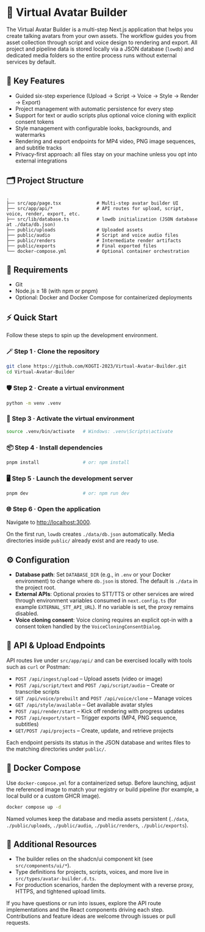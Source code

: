 # 🧠 Virtual Avatar Builder

The Virtual Avatar Builder is a multi-step Next.js application that helps you create talking avatars from your own assets. The workflow guides you from asset collection through script and voice design to rendering and export. All project and pipeline data is stored locally via a JSON database (`lowdb`) and dedicated media folders so the entire process runs without external services by default.

## 🚀 Key Features

- Guided six-step experience (Upload → Script → Voice → Style → Render → Export)
- Project management with automatic persistence for every step
- Support for text or audio scripts plus optional voice cloning with explicit consent tokens
- Style management with configurable looks, backgrounds, and watermarks
- Rendering and export endpoints for MP4 video, PNG image sequences, and subtitle tracks
- Privacy-first approach: all files stay on your machine unless you opt into external integrations

## 🗂️ Project Structure
```
.
├── src/app/page.tsx             # Multi-step avatar builder UI
├── src/app/api/*                # API routes for upload, script, voice, render, export, etc.
├── src/lib/database.ts          # lowdb initialization (JSON database at ./data/db.json)
├── public/uploads               # Uploaded assets
├── public/audio                 # Script and voice audio files
├── public/renders               # Intermediate render artifacts
├── public/exports               # Final exported files
└── docker-compose.yml           # Optional container orchestration
```

## 🧰 Requirements

- Git
- Node.js ≥ 18 (with npm or pnpm)
- Optional: Docker and Docker Compose for containerized deployments

## ⚡ Quick Start

Follow these steps to spin up the development environment.

### 🪄 Step 1 · Clone the repository
```bash
git clone https://github.com/KOGTI-2023/Virtual-Avatar-Builder.git
cd Virtual-Avatar-Builder
```

### 🛡️ Step 2 · Create a virtual environment
```bash
python -m venv .venv
```

### 🔄 Step 3 · Activate the virtual environment
```bash
source .venv/bin/activate   # Windows: .venv\Scripts\activate
```

### 📦 Step 4 · Install dependencies
```bash
pnpm install                # or: npm install
```

### 🖥️ Step 5 · Launch the development server
```bash
pnpm dev                    # or: npm run dev
```

### 🌐 Step 6 · Open the application
Navigate to [http://localhost:3000](http://localhost:3000).

On the first run, `lowdb` creates `./data/db.json` automatically. Media directories inside `public/` already exist and are ready to use.

## ⚙️ Configuration

- **Database path**: Set `DATABASE_DIR` (e.g., in `.env` or your Docker environment) to change where `db.json` is stored. The default is `./data` in the project root.
- **External APIs**: Optional proxies to STT/TTS or other services are wired through environment variables consumed in `next.config.ts` (for example `EXTERNAL_STT_API_URL`). If no variable is set, the proxy remains disabled.
- **Voice cloning consent**: Voice cloning requires an explicit opt-in with a consent token handled by the `VoiceCloningConsentDialog`.

## 🔌 API & Upload Endpoints

API routes live under `src/app/api/` and can be exercised locally with tools such as `curl` or Postman:
- `POST /api/ingest/upload` – Upload assets (video or image)
- `POST /api/script/text` and `POST /api/script/audio` – Create or transcribe scripts
- `GET /api/voice/prebuilt` and `POST /api/voice/clone` – Manage voices
- `GET /api/style/available` – Get available avatar styles
- `POST /api/render/start` – Kick off rendering with progress updates
- `POST /api/export/start` – Trigger exports (MP4, PNG sequence, subtitles)
- `GET/POST /api/projects` – Create, update, and retrieve projects

Each endpoint persists its status in the JSON database and writes files to the matching directories under `public/`.

## 🐳 Docker Compose

Use `docker-compose.yml` for a containerized setup. Before launching, adjust the referenced image to match your registry or build pipeline (for example, a local build or a custom GHCR image).

```bash
docker compose up -d
```

Named volumes keep the database and media assets persistent (`./data`, `./public/uploads`, `./public/audio`, `./public/renders`, `./public/exports`).

## 🧭 Additional Resources

- The builder relies on the shadcn/ui component kit (see `src/components/ui/*`).
- Type definitions for projects, scripts, voices, and more live in `src/types/avatar-builder.d.ts`.
- For production scenarios, harden the deployment with a reverse proxy, HTTPS, and tightened upload limits.

If you have questions or run into issues, explore the API route implementations and the React components driving each step. Contributions and feature ideas are welcome through issues or pull requests.
